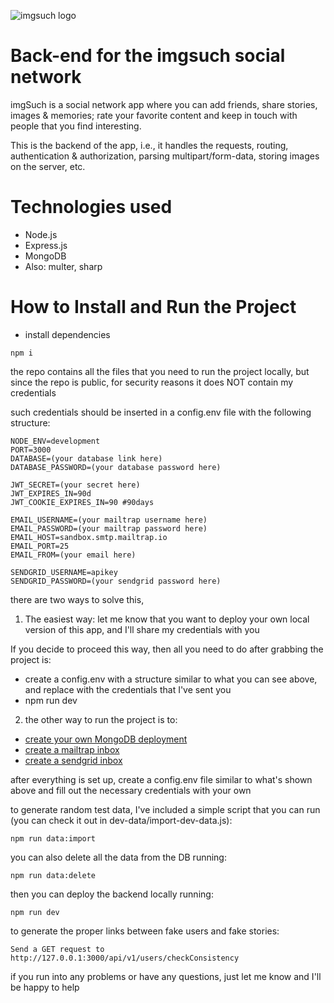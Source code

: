 ![imgsuch logo](https://imgsuch.netlify.app/img/apple-touch-icon.png)

# Back-end for the imgsuch social network

imgSuch is a social network app where you can add friends, share stories, images & memories; rate your favorite content and keep in touch with people that you find interesting.

This is the backend of the app, i.e., it handles the requests, routing, authentication & authorization, parsing multipart/form-data, storing images on the server, etc.

# Technologies used

- Node.js
- Express.js
- MongoDB
- Also: multer, sharp

# How to Install and Run the Project

- install dependencies

```
npm i
```

the repo contains all the files that you need to run the project locally, but since the repo is public, for security reasons it does NOT contain my credentials

such credentials should be inserted in a config.env file with the following structure:

```
NODE_ENV=development
PORT=3000
DATABASE=(your database link here)
DATABASE_PASSWORD=(your database password here)

JWT_SECRET=(your secret here)
JWT_EXPIRES_IN=90d
JWT_COOKIE_EXPIRES_IN=90 #90days

EMAIL_USERNAME=(your mailtrap username here)
EMAIL_PASSWORD=(your mailtrap password here)
EMAIL_HOST=sandbox.smtp.mailtrap.io
EMAIL_PORT=25
EMAIL_FROM=(your email here)

SENDGRID_USERNAME=apikey
SENDGRID_PASSWORD=(your sendgrid password here)
```

there are two ways to solve this,

1. The easiest way: let me know that you want to deploy your own local version of this app, and I'll share my credentials with you

If you decide to proceed this way, then all you need to do after grabbing the project is:

- create a config.env with a structure similar to what you can see above, and replace with the credentials that I've sent you
- npm run dev

2. the other way to run the project is to:

- [create your own MongoDB deployment](https://www.mongodb.com/)
- [create a mailtrap inbox](https://mailtrap.io/)
- [create a sendgrid inbox](https://sendgrid.com/)

after everything is set up, create a config.env file similar to what's shown above and fill out the necessary credentials with your own

to generate random test data, I've included a simple script that you can run (you can check it out in dev-data/import-dev-data.js):

```
npm run data:import
```

you can also delete all the data from the DB running:

```
npm run data:delete
```

then you can deploy the backend locally running:

```
npm run dev
```

to generate the proper links between fake users and fake stories:

```
Send a GET request to http://127.0.0.1:3000/api/v1/users/checkConsistency
```

if you run into any problems or have any questions, just let me know and I'll be happy to help

